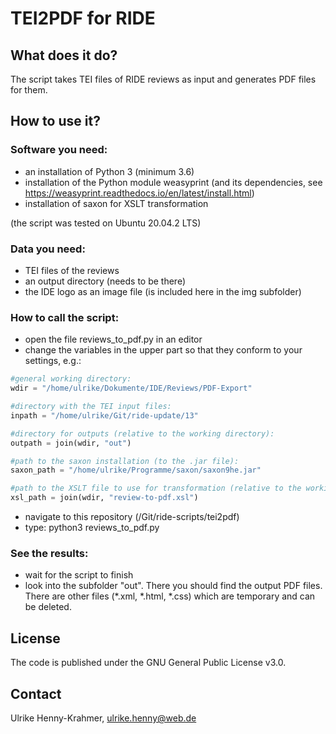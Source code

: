 # TEI2PDF for RIDE

## What does it do?

The script takes TEI files of RIDE reviews as input and generates PDF files for them.

## How to use it?

### Software you need:
* an installation of Python 3 (minimum 3.6)
* installation of the Python module weasyprint (and its dependencies, see https://weasyprint.readthedocs.io/en/latest/install.html)
* installation of saxon for XSLT transformation

(the script was tested on Ubuntu 20.04.2 LTS)

### Data you need:
* TEI files of the reviews
* an output directory (needs to be there)
* the IDE logo as an image file (is included here in the img subfolder)

### How to call the script:
* open the file reviews_to_pdf.py in an editor
* change the variables in the upper part so that they conform to your settings, e.g.:
	
```python
#general working directory:
wdir = "/home/ulrike/Dokumente/IDE/Reviews/PDF-Export"

#directory with the TEI input files:
inpath = "/home/ulrike/Git/ride-update/13"

#directory for outputs (relative to the working directory):
outpath = join(wdir, "out")

#path to the saxon installation (to the .jar file):
saxon_path = "/home/ulrike/Programme/saxon/saxon9he.jar"

#path to the XSLT file to use for transformation (relative to the working directory, does not need to be changed):
xsl_path = join(wdir, "review-to-pdf.xsl")
```

* navigate to this repository (/Git/ride-scripts/tei2pdf)
* type: python3 reviews_to_pdf.py

### See the results:
* wait for the script to finish
* look into the subfolder "out". There you should find the output PDF files. There are other files (*.xml, *.html, *.css)  which are temporary and can be deleted.

## License
The code is published under the GNU General Public License v3.0.

## Contact
Ulrike Henny-Krahmer, ulrike.henny@web.de
